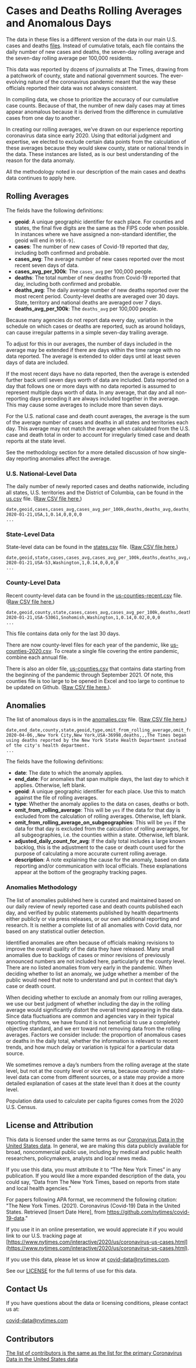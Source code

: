 # Cases and Deaths Rolling Averages and Anomalous Days

The data in these files is a different version of the data in our main U.S. cases and deaths [files](https://github.com/nytimes/covid-19-data). Instead of cumulative totals, each file contains the daily number of new cases and deaths, the seven-day rolling average and the seven-day rolling average per 100,000 residents.

This data was reported by dozens of journalists at The Times, drawing from a patchwork of county, state and national government sources. The ever-evolving nature of the coronavirus pandemic meant that the way these officials reported their data was not always consistent. 

In compiling data, we chose to prioritize the accuracy of our cumulative case counts. Because of that, the number of new daily cases may at times appear anomalous because it is derived from the difference in cumulative cases from one day to another. 

In creating our rolling averages, we’ve drawn on our experience reporting coronavirus data since early 2020. Using that editorial judgment and expertise, we elected to exclude certain data points from the calculation of these averages because they would skew county, state or national trends in the data. These instances are listed, as is our best understanding of the reason for the data anomaly. 

All the methodology noted in our description of the main cases and deaths data continues to apply here.

## Rolling Averages

The fields have the following definitions:

* **geoid**: A unique geographic identifier for each place. For counties and states, the final five digits are the same as the FIPS code when possible. In instances where we have assigned a non-standard identifier, the geoid will end in `99[0-9]`.  
* **cases**: The number of new cases of Covid-19 reported that day, including both confirmed and probable.  
* **cases_avg**: The average number of new cases reported over the most recent seven days of data.  
* **cases_avg_per_100k**: The `cases_avg` per 100,000 people.  
* **deaths**: The total number of new deaths from Covid-19 reported that day, including both confirmed and probable.  
* **deaths_avg**: The daily average number of new deaths reported over the most recent period. County-level deaths are averaged over 30 days. State, territory and national deaths are averaged over 7 days.  
* **deaths_avg_per_100k**: The `deaths_avg` per 100,000 people.  

Because many agencies do not report data every day, variation in the schedule on which cases or deaths are reported, such as around holidays, can cause irregular patterns in a simple seven-day trailing average.

To adjust for this in our averages, the number of days included in the average may be extended if there are days within the time range with no data reported. The average is extended to older days until at least seven days of data are included.

If the most recent days have no data reported, then the average is extended further back until seven days worth of data are included. Data reported on a day that follows one or more days with no data reported is assumed to represent multiple days worth of data. In any average, that day and all non-reporting days preceding it are always included together in the average. This may cause some averages to include more than seven days.

For the U.S. national case and death count averages, the average is the sum of the average number of cases and deaths in all states and territories each day. This average may not match the average when calculated from the U.S. case and death total in order to account for irregularly timed case and death reports at the state level.

See the methodology section for a more detailed discussion of how single-day reporting anomalies affect the average.

### U.S. National-Level Data

The daily number of newly reported cases and deaths nationwide, including all states, U.S. territories and the District of Columbia, can be found in the [us.csv](us.csv) file.  ([Raw CSV file here.](https://raw.githubusercontent.com/nytimes/covid-19-data/master/rolling-averages/us.csv))

```
date,geoid,cases,cases_avg,cases_avg_per_100k,deaths,deaths_avg,deaths_avg_per_100k
2020-01-21,USA,1,0.14,0,0,0,0
...
```

### State-Level Data

State-level data can be found in the [states.csv](us-states.csv) file. ([Raw CSV file here.](https://raw.githubusercontent.com/nytimes/covid-19-data/master/rolling-averages/us-states.csv))

```
date,geoid,state,cases,cases_avg,cases_avg_per_100k,deaths,deaths_avg,deaths_avg_per_100k
2020-01-21,USA-53,Washington,1,0.14,0,0,0,0
...
```

### County-Level Data

Recent county-level data can be found in the [us-counties-recent.csv](us-counties-recent.csv) file. ([Raw CSV file here.](https://raw.githubusercontent.com/nytimes/covid-19-data/master/rolling-averages/us-counties-recent.csv))

```
date,geoid,county,state,cases,cases_avg,cases_avg_per_100k,deaths,deaths_avg,deaths_avg_per_100k
2020-01-21,USA-53061,Snohomish,Washington,1,0.14,0.02,0,0,0
...
```

This file contains data only for the last 30 days.

There are now county-level files for each year of the pandemic, like [us-counties-2020.csv](us-counties-2020.csv). To create a single file covering the entire pandemic, combine each annual file.

There is also an older file, [us-counties.csv](us-counties.csv) that contains data starting from the beginning of the pandemic through September 2021. Of note, this counties file is too large to be opened in Excel and too large to continue to be updated on Github. ([Raw CSV file here.](https://raw.githubusercontent.com/nytimes/covid-19-data/master/rolling-averages/us-counties.csv)). 

## Anomalies

The list of anomalous days is in the [anomalies.csv](anomalies.csv) file. ([Raw CSV file here.](https://raw.githubusercontent.com/nytimes/covid-19-data/master/rolling-averages/anomalies.csv))

```
date,end_date,county,state,geoid,type,omit_from_rolling_average,omit_from_rolling_average_on_subgeographies,adjusted_daily_count_for_avg,description
2020-04-06,,New York City,New York,USA-36998,deaths,,,The Times began using deaths reported by the New York State Health Department instead of the city's health department.
...
```

The fields have the following definitions: 

* **date**: The date to which the anomaly applies.  
* **end_date**: For anomalies that span multiple days, the last day to which it applies. Otherwise, left blank.  
* **geoid**: A unique geographic identifier for each place. Use this to match against the file of rolling averages.  
* **type**: Whether the anomaly applies to the data on cases, deaths or both.  
* **omit_from_rolling_average**: This will be `yes` if the data for that day is excluded from the calculation of rolling averages. Otherwise, left blank.  
* **omit_from_rolling_average_on_subgeographies**: This will be `yes` if the data for that day is excluded from the calculation of rolling averages, for all subgeographies, i.e. the counties within a state. Otherwise, left blank.  
* **adjusted_daily_count_for_avg**: If the daily total includes a large known backlog, this is the adjustment to the case or death count used for the purpose of calculating a more accurate current rolling average.  
* **description**: A note explaining the cause for the anomaly, based on data reporting and/or communication with local officials. These explanations appear at the bottom of the geography tracking pages.  

### Anomalies Methodology

The list of anomalies published here is curated and maintained based on our daily review of newly reported case and death counts published each day, and verified by public statements published by health departments either publicly or via press releases, or our own additional reporting and research. It is neither a complete list of all anomalies with Covid data, nor based on any statistical outlier detection.

Identified anomalies are often because of officials making revisions to improve the overall quality of the data they have released. Many small anomalies due to backlogs of cases or minor revisions of previously announced numbers are not included here, particularly at the county level. There are no listed anomalies from very early in the pandemic. When deciding whether to list an anomaly, we judge whether a member of the public would need that note to understand and put in context that day’s case or death count.

When deciding whether to exclude an anomaly from our rolling averages, we use our best judgment of whether including the day in the rolling average would significantly distort the overall trend appearing in the data. Since data fluctuations are common and agencies vary in their typical reporting rhythms, we have found it is not beneficial to use a completely objective standard, and we err toward not removing data from the rolling averages. Factors we consider include: the proportion of anomalous cases or deaths in the daily total, whether the information is relevant to recent trends, and how much delay or variation is typical for a particular data source.

We sometimes remove a day’s numbers from the rolling average at the state level, but not at the county level or vice versa, because county- and state-level data can come from different sources, or a state may provide a more detailed explanation of cases at the state level than it does at the county level.

Population data used to calculate per capita figures comes from the 2020 U.S. Census.


## License and Attribution

This data is licensed under the same terms as our [Coronavirus Data in the United States data](https://github.com/nytimes/covid-19-data). In general, we are making this data publicly available for broad, noncommercial public use, including by medical and public health researchers, policymakers, analysts and local news media.

If you use this data, you must attribute it to “The New York Times” in any publication. If you would like a more expanded description of the data, you could say, “Data from The New York Times, based on reports from state and local health agencies.”

For papers following APA format, we recommend the following citation: "The New York Times. (2021). Coronavirus (Covid-19) Data in the United States. Retrieved [Insert Date Here], from https://github.com/nytimes/covid-19-data."

If you use it in an online presentation, we would appreciate it if you would link to our U.S. tracking page at [https://www.nytimes.com/interactive/2020/us/coronavirus-us-cases.html](https://www.nytimes.com/interactive/2020/us/coronavirus-us-cases.html).

If you use this data, please let us know at covid-data@nytimes.com.

See our [LICENSE](https://github.com/nytimes/covid-19-data/blob/master/LICENSE) for the full terms of use for this data.

## Contact Us

If you have questions about the data or licensing conditions, please contact us at:

covid-data@nytimes.com

## Contributors

[The list of contributors is the same as the list for the primary Coronavirus Data in the United States data](https://github.com/nytimes/covid-19-data)
